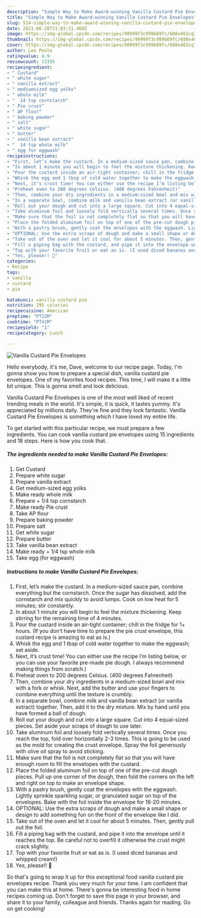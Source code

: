 ```yaml
---
description: "Simple Way to Make Award-winning Vanilla Custard Pie Envelopes"
title: "Simple Way to Make Award-winning Vanilla Custard Pie Envelopes"
slug: 514-simple-way-to-make-award-winning-vanilla-custard-pie-envelopes
date: 2021-06-28T21:03:11.460Z
image: https://img-global.cpcdn.com/recipes/90999f3c999b69fc/680x482cq70/vanilla-custard-pie-envelopes-recipe-main-photo.jpg
thumbnail: https://img-global.cpcdn.com/recipes/90999f3c999b69fc/680x482cq70/vanilla-custard-pie-envelopes-recipe-main-photo.jpg
cover: https://img-global.cpcdn.com/recipes/90999f3c999b69fc/680x482cq70/vanilla-custard-pie-envelopes-recipe-main-photo.jpg
author: Leo Poole
ratingvalue: 4.9
reviewcount: 13195
recipeingredient:
- " Custard"
- " white sugar"
- " vanilla extract"
- " mediumsized egg yolks"
- " whole milk"
- "  14 tsp cornstarch"
- " Pie crust"
- " AP flour"
- " baking powder"
- " salt"
- " white sugar"
- " butter"
- " vanilla bean extract"
- "  14 tsp whole milk"
- " egg for eggwash"
recipeinstructions:
- "First, let’s make the custard. In a medium-sized sauce pan, combine everything but the cornstarch. Once the sugar has dissolved, add the cornstarch and mix quickly to avoid lumps. Cook on low heat for 5 minutes; stir constantly."
- "In about 1 minute you will begin to feel the mixture thickening. Keep stirring for the remaining time of 4 minutes."
- "Pour the custard inside an air-tight container; chill in the fridge for 1+ hours. (If you don’t have time to prepare the pie crust envelope, this custard recipe is amazing to eat as is.)"
- "Whisk the egg and 1 tbsp of cold water together to make the eggwash; set aside."
- "Next, it’s crust time! You can either use the recipe I’m listing below, or you can use your favorite pre-made pie dough. I always recommend making things from scratch.)"
- "Preheat oven to 200 degrees Celsius. (400 degrees Fahrenheit)"
- "Then, combine your dry ingredients in a medium-sized bowl and mix with a fork or whisk. Next, add the butter and use your fingers to combine everything until the texture is crumbly."
- "In a separate bowl, combine milk and vanilla bean extract (or vanilla extract) together. Then, add it to the dry mixture. Mix by hand until you have formed a ball of dough."
- "Roll out your dough and cut into a large square. Cut into 4 equal-sized pieces. Set aside your scraps of dough to use later."
- "Take aluminum foil and loosely fold vertically several times. Once you reach the top, fold over horizontally 2-3 times. This is going to be used as the mold for creating the crust envelope. Spray the foil generously with olive oil spray to avoid sticking."
- "Make sure that the foil is not completely flat so that you will have enough room to fill the envelopes with the custard."
- "Place the folded aluminum foil on top of one of the pre-cut dough pieces. Pull up one corner of the dough, then fold the corners on the left and right on top to make an envelope shape."
- "With a pastry brush, gently coat the envelopes with the eggwash. Lightly sprinkle sparkling sugar, or granulated sugar on top of the envelopes. Bake with the foil inside the envelope for 18-20 minutes."
- "OPTIONAL: Use the extra scraps of dough and make a small shape or design to add something fun on the front of the envelope like I did."
- "Take out of the oven and let it cool for about 5 minutes. Then, gently pull out the foil."
- "Fill a piping bag with the custard, and pipe it into the envelope until it reaches the top. Be careful not to overfill it otherwise the crust might crack slightly."
- "Top with your favorite fruit or eat as is. (I used diced bananas and whipped cream!)"
- "Yes, please!! 🤤"
categories:
- Recipe
tags:
- vanilla
- custard
- pie

katakunci: vanilla custard pie 
nutrition: 295 calories
recipecuisine: American
preptime: "PT22M"
cooktime: "PT41M"
recipeyield: "1"
recipecategory: Lunch

---
```



![Vanilla Custard Pie Envelopes](https://img-global.cpcdn.com/recipes/90999f3c999b69fc/680x482cq70/vanilla-custard-pie-envelopes-recipe-main-photo.jpg)

Hello everybody, it's me, Dave, welcome to our recipe page. Today, I'm gonna show you how to prepare a special dish, vanilla custard pie envelopes. One of my favorites food recipes. This time, I will make it a little bit unique. This is gonna smell and look delicious.



Vanilla Custard Pie Envelopes is one of the most well liked of recent trending meals in the world. It's simple, it is quick, it tastes yummy. It's appreciated by millions daily. They're fine and they look fantastic. Vanilla Custard Pie Envelopes is something which I have loved my entire life.


To get started with this particular recipe, we must prepare a few ingredients. You can cook vanilla custard pie envelopes using 15 ingredients and 18 steps. Here is how you cook that.

<!--inarticleads1-->

##### The ingredients needed to make Vanilla Custard Pie Envelopes:

1. Get  Custard
1. Prepare  white sugar
1. Prepare  vanilla extract
1. Get  medium-sized egg yolks
1. Make ready  whole milk
1. Prepare  + 1/4 tsp cornstarch
1. Make ready  Pie crust
1. Take  AP flour
1. Prepare  baking powder
1. Prepare  salt
1. Get  white sugar
1. Prepare  butter
1. Take  vanilla bean extract
1. Make ready  + 1/4 tsp whole milk
1. Take  egg (for eggwash)




<!--inarticleads2-->

##### Instructions to make Vanilla Custard Pie Envelopes:

1. First, let’s make the custard. In a medium-sized sauce pan, combine everything but the cornstarch. Once the sugar has dissolved, add the cornstarch and mix quickly to avoid lumps. Cook on low heat for 5 minutes; stir constantly.
1. In about 1 minute you will begin to feel the mixture thickening. Keep stirring for the remaining time of 4 minutes.
1. Pour the custard inside an air-tight container; chill in the fridge for 1+ hours. (If you don’t have time to prepare the pie crust envelope, this custard recipe is amazing to eat as is.)
1. Whisk the egg and 1 tbsp of cold water together to make the eggwash; set aside.
1. Next, it’s crust time! You can either use the recipe I’m listing below, or you can use your favorite pre-made pie dough. I always recommend making things from scratch.)
1. Preheat oven to 200 degrees Celsius. (400 degrees Fahrenheit)
1. Then, combine your dry ingredients in a medium-sized bowl and mix with a fork or whisk. Next, add the butter and use your fingers to combine everything until the texture is crumbly.
1. In a separate bowl, combine milk and vanilla bean extract (or vanilla extract) together. Then, add it to the dry mixture. Mix by hand until you have formed a ball of dough.
1. Roll out your dough and cut into a large square. Cut into 4 equal-sized pieces. Set aside your scraps of dough to use later.
1. Take aluminum foil and loosely fold vertically several times. Once you reach the top, fold over horizontally 2-3 times. This is going to be used as the mold for creating the crust envelope. Spray the foil generously with olive oil spray to avoid sticking.
1. Make sure that the foil is not completely flat so that you will have enough room to fill the envelopes with the custard.
1. Place the folded aluminum foil on top of one of the pre-cut dough pieces. Pull up one corner of the dough, then fold the corners on the left and right on top to make an envelope shape.
1. With a pastry brush, gently coat the envelopes with the eggwash. Lightly sprinkle sparkling sugar, or granulated sugar on top of the envelopes. Bake with the foil inside the envelope for 18-20 minutes.
1. OPTIONAL: Use the extra scraps of dough and make a small shape or design to add something fun on the front of the envelope like I did.
1. Take out of the oven and let it cool for about 5 minutes. Then, gently pull out the foil.
1. Fill a piping bag with the custard, and pipe it into the envelope until it reaches the top. Be careful not to overfill it otherwise the crust might crack slightly.
1. Top with your favorite fruit or eat as is. (I used diced bananas and whipped cream!)
1. Yes, please!! 🤤




So that's going to wrap it up for this exceptional food vanilla custard pie envelopes recipe. Thank you very much for your time. I am confident that you can make this at home. There's gonna be interesting food in home recipes coming up. Don't forget to save this page in your browser, and share it to your family, colleague and friends. Thanks again for reading. Go on get cooking!

